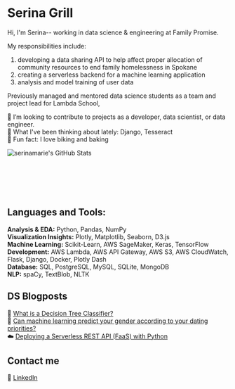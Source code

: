# Serina Grill 
Hi, I'm Serina-- working in data science & engineering at Family Promise. 

My responsibilities include:
1) developing a data sharing API to help affect proper allocation of community resources to end family homelessness in Spokane
2) creating a serverless backend for a machine learning application
3) analysis and model training of user data

Previously managed and mentored data science students as a team and project lead for Lambda School,

👯 I’m looking to contribute to projects as a developer, data scientist, or data engineer.<br>
🍿 What I've been thinking about lately: Django, Tesseract<br>
🍰 Fun fact: I love biking and baking<br>

<img align="left" alt="serinamarie's GitHub Stats" src="https://github-readme-stats.codestackr.vercel.app/api?username=serinamarie&show_icons=true&hide_border=true&hide=stars,issues" />


<br />
<br />
<br />
<br />
<br />
<br />


## Languages and Tools:
<b>Analysis & EDA:</b> Python, Pandas, NumPy<br/>
<b>Visualization Insights:</b> Plotly, Matplotlib, Seaborn, D3.js<br/>
<b>Machine Learning:</b> Scikit-Learn, AWS SageMaker,  Keras, TensorFlow<br/>
<b>Development:</b> AWS Lambda, AWS API Gateway, AWS S3, AWS CloudWatch, Flask, Django, Docker, Plotly Dash<br/>
<b>Database:</b> SQL, PostgreSQL, MySQL, SQLite, MongoDB<br/>
<b>NLP:</b> spaCy, TextBlob, NLTK


## DS Blogposts

<!-- BLOG-POST-LIST:START -->
🌲 [What is a Decision Tree Classifier?](https://medium.com/@serinagrill/what-is-a-decision-tree-classifier-f4bdf4be8d8b)<br>
🔮 [Can machine learning predict your gender according to your dating priorities?](https://medium.com/@serinagrill/predictive-modeling-heterosexual-gender-differences-in-opposite-sex-trait-preferences-97792c50891e)<br>
☁️ [Deploying a Serverless REST API (FaaS) with Python](https://serinagrill.medium.com/deploying-a-serverless-rest-api-faas-with-python-part-1-f47b6b8fde3)
<!-- BLOG-POST-LIST:END -->

## Contact me

🔗 [LinkedIn](https://www.linkedin.com/in/serinagrill/)
